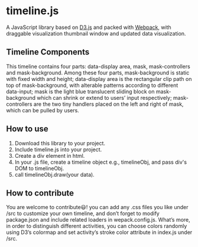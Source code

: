 # timeline.js
A JavaScript library based on [D3.js](https://d3js.org/) and packed with [Webpack](https://webpack.js.org/), with draggable visualization thumbnail window and updated data visualization.

## Timeline Components
This timeline contains four parts: data-display area, mask, mask-controllers and mask-background. Among these four parts, mask-background is static with fixed width and height; data-display area is the rectangular clip path on top of mask-background, with alterable patterns according to different data-input; mask is the light blue translucent sliding block on mask-background which can shrink or extend to users’ input respectively; mask-controllers are the two tiny handlers placed on the left and right of mask, which can be pulled by users.

## How to use
1. Download this library to your project.
2. Include timeline.js into your project.
3. Create a div element in html.
4. In your .js file, create a timeline object e.g., timelineObj, and pass div's DOM to timelineObj.
5. call timelineObj.draw(your data).

## How to contribute
You are welcome to contribute😃! you can add any .css files you like under /src to customize your own timeline, and don’t forget to modify package.json and include related loaders in wepack.config.js.
What’s more, in order to distinguish different activities, you can choose colors randomly using D3’s colormap and set activity’s stroke color attribute in index.js under /src.

